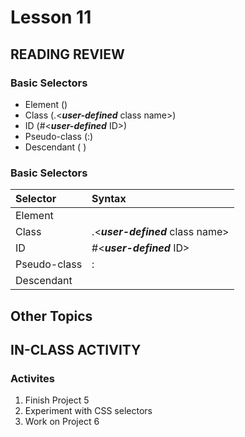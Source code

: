 # Lesson 11
    
## READING REVIEW

### Basic Selectors
* Element (<element type>)
* Class (.<***user-defined*** class name>)
* ID (#<***user-defined*** ID>)
* Pseudo-class (:<pseudo-class name>)
* Descendant (<parent selector> <descendant selector>)

### Basic Selectors

| Selector     | Syntax                                 |
| :----------- | :------------------------------------- |
| Element      |<element type>                          |
| Class        |.<***user-defined*** class name>        |
| ID           |#<***user-defined*** ID>                |
| Pseudo-class |:<pseudo-class name>                    |
| Descendant   |<parent selector> <descendant selector> |

## Other Topics

## IN-CLASS ACTIVITY

### Activites
1. Finish Project 5
2. Experiment with CSS selectors
3. Work on Project 6
